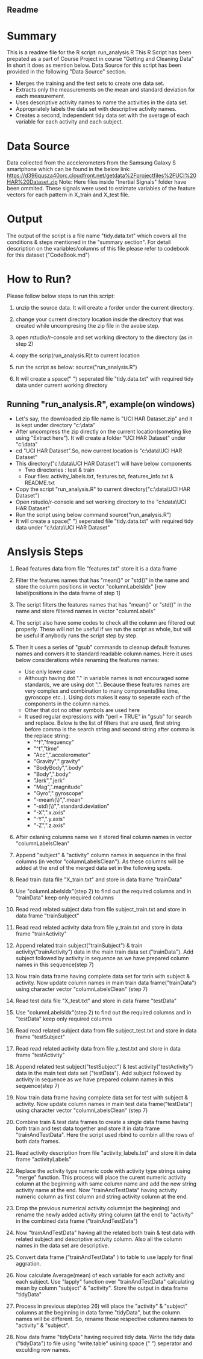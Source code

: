 ## Readme

# Summary
This is a readme file for the R script: run_analysis.R
This R Script has been prepated as a part of Course Project in course "Getting and Cleaning Data"
In short it does as mention below. Data Source for this script has been provided in the following "Data Source" section.  
* Merges the training and the test sets to create one data set.
* Extracts only the measurements on the mean and standard deviation for each measurement. 
* Uses descriptive activity names to name the activities in the data set.
* Appropriately labels the data set with descriptive activity names. 
* Creates a second, independent tidy data set with the average of each variable for each activity and each subject.

# Data Source 
Data collected from the accelerometers from the Samsung Galaxy S smartphone which can be found in the below link:
https://d396qusza40orc.cloudfront.net/getdata%2Fprojectfiles%2FUCI%20HAR%20Dataset.zip 
Note: Here files inside "Inertial Signals" folder have been ommited. These signals were used to estimate variables of the feature vectors for each pattern in X_train and X_test file.

# Output
The output of the script is a file name "tidy.data.txt" which covers all the conditions & steps mentioned in the "summary section".
For detail description on the variables/columns of this file please refer to codebook for this dataset ("CodeBook.md")

# How to Run?
Please follow below steps to run this script:

1. unzip the source data. It will create a forder under the current directory.

2. change your current directory location inside the directory that was created while uncompresing the zip file in the avobe step.

3. open rstudio/r-console and set working directory to the directory (as in step 2)

4. copy the scrip(run_analysis.R)t to current location

5. run the script as below:
   source("run_analysis.R")

6. It will create a space(" ") seperated file "tidy.data.txt" with required tidy data under current working directory

## Running "run_analysis.R", example(on windows) 
- Let's say, the downloaded zip file name is "UCI HAR Dataset.zip" and it is kept under directory "c:\data\" 
- After uncompress the zip directly on the current location(someting like using "Extract here"). It will create a folder "UCI HAR Dataset" under "c:\data\"
- cd "UCI HAR Dataset".So, now current location is "c:\data\UCI HAR Dataset"
- This directory("c:\data\UCI HAR Dataset") will have below components
	- Two directories : test & train
	- Four files: activity_labels.txt, features.txt, features_info.txt & README.txt
- Copy the script "run_analysis.R" to current directory("c:\data\UCI HAR Dataset") 
- Open rstudio/r-console and set working directory to the "c:\data\UCI HAR Dataset"
- Run the script using below command
	source("run_analysis.R")
- It will create a space(" ") seperated file "tidy.data.txt" with required tidy data under "c:\data\UCI HAR Dataset"


# Anslysis Steps
1. Read features data from file "features.txt" store it is a data frame
2. Filter the features names that has "mean()" or "std()" in the name and store the column positions in vector "columnLabelsIdx" [row label/positions in the data frame of step 1] 
3. The script filters the features names that has "mean()" or "std()" in the name and store filtered names in vector "columnLabels"
4. The script also have some codes to check all the column are filtered out properly. These will not be useful if we run the script as whole, but will be useful if anybody runs the script step by step.
5. Then it uses a series of "gsub" commands to cleanup default features names and convers it to standard readable column names.
Here it uses below considerations while renaming the features names:
	- Use only lower case
	- Although having dot "." in variable names is not encouraged some standards, we are using dot ".". Because these features names are very complex and combination to many components(like time, gyroscope etc..). Using dots makes it easy to seperate each of the components in the column names.
	- Other that dot no other symbols are used here
	- It used regular expressions with "perl = TRUE" in "gsub" for search and replace.
	Below is the list of filters that are used, first string before comma is the search string and second string after comma is the replace string: 
		- "^f","frequency"
		- "^t","time"
		- "Acc",".accelerometer"
		- "Gravity",".gravity"
		- "BodyBody",".body" 
		- "Body",".body"
		- "Jerk",".jerk"
		- "Mag",".magnitude"
		- "Gyro",".gyroscope"
		- "-mean\\(\\)",".mean"
		- "-std\\(\\)",".standard.deviation"
		- "-X",".x.axis"
		- "-Y",".y.axis"
		- "-Z",".z.axis"

6. After celaning columns name we it stored final column names in vector "columnLabelsClean"

7. Append  "subject" & "activity" column names in sequence in the final columns (in vector "columnLabelsClean"). As these columns will be added at the end of the merged data set in the following spets.

8. Read train data file "X_train.txt" and store in data frame "trainData"

9. Use "columnLabelsIdx"(step 2) to find out the required columns and in "trainData" keep only required columns

10. Read read related subject data from file subject_train.txt and store in data frame "trainSubject"

11. Read read related activity data from file y_train.txt and store in data frame "trainActivity"

12. Append related train subject("trainSubject") & train activity("trainActivity") data in the main train data set ("trainData").
Add subject followed by activity in sequence as we have prepared column names in this sequence(step 7)
 
13. Now train data frame having complete data set for tarin with subject & activity. 
Now update column names in main train data frame("trainData") using character vector "columnLabelsClean" (step 7)

14. Read test data file "X_test.txt" and store in data frame "testData"

15. Use "columnLabelsIdx"(step 2) to find out the required columns and in "testData" keep only required columns

16. Read read related subject data from file subject_test.txt and store in data frame "testSubject"

17. Read read related activity data from file y_test.txt and store in data frame "testActivity"

18. Append related test subject("testSubject") & test activity("testActivity") data in the main test data set ("testData").
Add subject followed by activity in sequence as we have prepared column names in this sequence(step 7)
 
19. Now train data frame having complete data set for test with subject & activity. 
Now update column names in main test data frame("testData") using character vector "columnLabelsClean" (step 7)

20. Combine train & test data frames to create a single data frame having both train and test data together and store it in data frame "trainAndTestData". Here the script used rbind to combin all the rows of both data frames.

21. Read activity description from file "activity_labels.txt" and store it in data frame "activityLabels"

22. Replace the activity type numeric code with activity type strings using "merge" function. 
This process will place the curent numeric activity column at the beginning with same column name and add the new string activity name at the end. Now "trainAndTestData" having activity numeric column as first column and string activity column at the end.

23. Drop the previous numerical activity column(at the beginning) and rename the newly added activity string column (at the end) to "activity" in the combined data frame ("trainAndTestData") 

24. Now "trainAndTestData" having all the related both train & test data with related subject and descriptive activity column. Also all the column names in the data set are descriptive.

25. Convert data frame ("trainAndTestData" ) to table to use lapply for final aggration.

26. Now calculate Average(mean) of each variable for each activity and each subject. 
Use "lapply" function over "trainAndTestData" calculating mean by column "subject" & "activity". Store the output in data frame "tidyData"

27. Process in previous step(step 26) will place the "activity" & "subject" columns at the beginning in data farme "tidyData", but the column names will be different. So, rename those respective columns names to "activity" & "subject".

28. Now data frame "tidyData" having required tidy data. Write the tidy data ("tidyData") to file using "write.table" usining space (" ") seperator and exculding row names.
